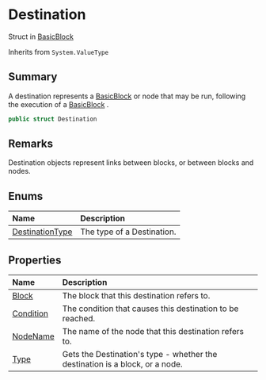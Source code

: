 # Destination

Struct in [BasicBlock](/docs/api/csharp/yarn.compiler.basicblock.md)

Inherits from `System.ValueType`

## Summary


A destination represents a  <a href="yarn.compiler.basicblock.md">BasicBlock</a>  or node that may
be run, following the execution of a  <a href="yarn.compiler.basicblock.md">BasicBlock</a> .


```csharp
public struct Destination
```

## Remarks


Destination objects represent links between blocks, or between
blocks and nodes.


## Enums

|Name|Description|
|:---|:---|
|[DestinationType](/docs/api/csharp/yarn.compiler.basicblock.destination.destinationtype.md)|The type of a Destination.|

## Properties

|Name|Description|
|:---|:---|
|[Block](/docs/api/csharp/yarn.compiler.basicblock.destination.block.md)|The block that this destination refers to.|
|[Condition](/docs/api/csharp/yarn.compiler.basicblock.destination.condition.md)|The condition that causes this destination to be reached.|
|[NodeName](/docs/api/csharp/yarn.compiler.basicblock.destination.nodename.md)|The name of the node that this destination refers to.|
|[Type](/docs/api/csharp/yarn.compiler.basicblock.destination.type.md)|Gets the Destination's type - whether the destination is a block, or a node.|

